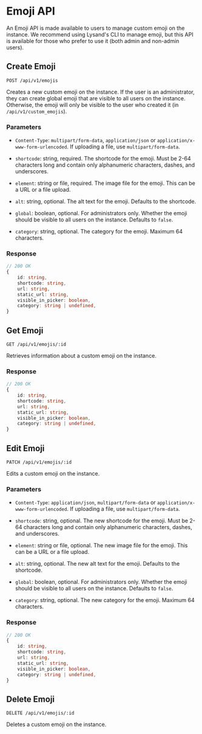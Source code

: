 # Emoji API

An Emoji API is made available to users to manage custom emoji on the instance. We recommend using Lysand's CLI to manage emoji, but this API is available for those who prefer to use it (both admin and non-admin users).

## Create Emoji

```http
POST /api/v1/emojis
```

Creates a new custom emoji on the instance. If the user is an administrator, they can create global emoji that are visible to all users on the instance. Otherwise, the emoji will only be visible to the user who created it (in `/api/v1/custom_emojis`).

### Parameters

- `Content-Type`: `multipart/form-data`, `application/json` or `application/x-www-form-urlencoded`. If uploading a file, use `multipart/form-data`.

- `shortcode`: string, required. The shortcode for the emoji. Must be 2-64 characters long and contain only alphanumeric characters, dashes, and underscores.
- `element`: string or file, required. The image file for the emoji. This can be a URL or a file upload.
- `alt`: string, optional. The alt text for the emoji. Defaults to the shortcode.
- `global`: boolean, optional. For administrators only. Whether the emoji should be visible to all users on the instance. Defaults to `false`.
- `category`: string, optional. The category for the emoji. Maximum 64 characters.
  
### Response

```ts
// 200 OK
{
    id: string,
    shortcode: string,
    url: string,
    static_url: string,
    visible_in_picker: boolean,
    category: string | undefined,
}
```

## Get Emoji

```http
GET /api/v1/emojis/:id
```

Retrieves information about a custom emoji on the instance.

### Response

```ts
// 200 OK
{
    id: string,
    shortcode: string,
    url: string,
    static_url: string,
    visible_in_picker: boolean,
    category: string | undefined,
}
```

## Edit Emoji

```http
PATCH /api/v1/emojis/:id
```

Edits a custom emoji on the instance.

### Parameters

- `Content-Type`: `application/json`, `multipart/form-data` or `application/x-www-form-urlencoded`. If uploading a file, use `multipart/form-data`.

- `shortcode`: string, optional. The new shortcode for the emoji. Must be 2-64 characters long and contain only alphanumeric characters, dashes, and underscores.
- `element`: string or file, optional. The new image file for the emoji. This can be a URL or a file upload.
- `alt`: string, optional. The new alt text for the emoji. Defaults to the shortcode.
- `global`: boolean, optional. For administrators only. Whether the emoji should be visible to all users on the instance. Defaults to `false`.
- `category`: string, optional. The new category for the emoji. Maximum 64 characters.

### Response

```ts
// 200 OK
{
    id: string,
    shortcode: string,
    url: string,
    static_url: string,
    visible_in_picker: boolean,
    category: string | undefined,
}
```

## Delete Emoji

```http
DELETE /api/v1/emojis/:id
```

Deletes a custom emoji on the instance.